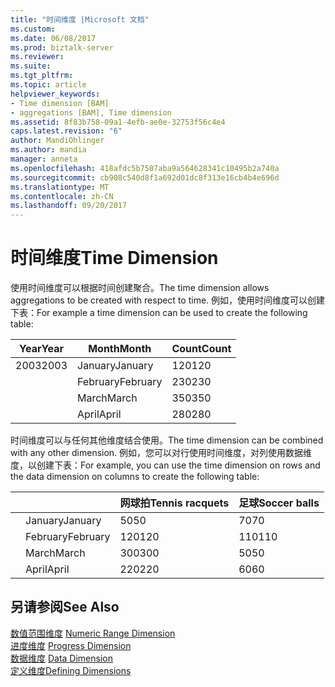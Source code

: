 ```yaml
---
title: "时间维度 |Microsoft 文档"
ms.custom: 
ms.date: 06/08/2017
ms.prod: biztalk-server
ms.reviewer: 
ms.suite: 
ms.tgt_pltfrm: 
ms.topic: article
helpviewer_keywords:
- Time dimension [BAM]
- aggregations [BAM], Time dimension
ms.assetid: 8f83b758-09a1-4efb-ae0e-32753f56c4e4
caps.latest.revision: "6"
author: MandiOhlinger
ms.author: mandia
manager: anneta
ms.openlocfilehash: 418afdc5b7507aba9a564628341c10495b2a740a
ms.sourcegitcommit: cb908c540d8f1a692d01dc8f313e16cb4b4e696d
ms.translationtype: MT
ms.contentlocale: zh-CN
ms.lasthandoff: 09/20/2017
---
```

# <a name="time-dimension"></a><span data-ttu-id="f87c7-102">时间维度</span><span class="sxs-lookup"><span data-stu-id="f87c7-102">Time Dimension</span></span>
<span data-ttu-id="f87c7-103">使用时间维度可以根据时间创建聚合。</span><span class="sxs-lookup"><span data-stu-id="f87c7-103">The time dimension allows aggregations to be created with respect to time.</span></span> <span data-ttu-id="f87c7-104">例如，使用时间维度可以创建下表：</span><span class="sxs-lookup"><span data-stu-id="f87c7-104">For example a time dimension can be used to create the following table:</span></span>  
  
|<span data-ttu-id="f87c7-105">Year</span><span class="sxs-lookup"><span data-stu-id="f87c7-105">Year</span></span>|<span data-ttu-id="f87c7-106">Month</span><span class="sxs-lookup"><span data-stu-id="f87c7-106">Month</span></span>|<span data-ttu-id="f87c7-107">Count</span><span class="sxs-lookup"><span data-stu-id="f87c7-107">Count</span></span>|  
|----------|-----------|-----------|  
|<span data-ttu-id="f87c7-108">2003</span><span class="sxs-lookup"><span data-stu-id="f87c7-108">2003</span></span>|<span data-ttu-id="f87c7-109">January</span><span class="sxs-lookup"><span data-stu-id="f87c7-109">January</span></span>|<span data-ttu-id="f87c7-110">120</span><span class="sxs-lookup"><span data-stu-id="f87c7-110">120</span></span>|  
||<span data-ttu-id="f87c7-111">February</span><span class="sxs-lookup"><span data-stu-id="f87c7-111">February</span></span>|<span data-ttu-id="f87c7-112">230</span><span class="sxs-lookup"><span data-stu-id="f87c7-112">230</span></span>|  
||<span data-ttu-id="f87c7-113">March</span><span class="sxs-lookup"><span data-stu-id="f87c7-113">March</span></span>|<span data-ttu-id="f87c7-114">350</span><span class="sxs-lookup"><span data-stu-id="f87c7-114">350</span></span>|  
||<span data-ttu-id="f87c7-115">April</span><span class="sxs-lookup"><span data-stu-id="f87c7-115">April</span></span>|<span data-ttu-id="f87c7-116">280</span><span class="sxs-lookup"><span data-stu-id="f87c7-116">280</span></span>|  
  
 <span data-ttu-id="f87c7-117">时间维度可以与任何其他维度结合使用。</span><span class="sxs-lookup"><span data-stu-id="f87c7-117">The time dimension can be combined with any other dimension.</span></span> <span data-ttu-id="f87c7-118">例如，您可以对行使用时间维度，对列使用数据维度，以创建下表：</span><span class="sxs-lookup"><span data-stu-id="f87c7-118">For example, you can use the time dimension on rows and the data dimension on columns to create the following table:</span></span>  
  
|||<span data-ttu-id="f87c7-119">网球拍</span><span class="sxs-lookup"><span data-stu-id="f87c7-119">Tennis racquets</span></span>|<span data-ttu-id="f87c7-120">足球</span><span class="sxs-lookup"><span data-stu-id="f87c7-120">Soccer balls</span></span>|  
|------|------|---------------------|------------------|  
||<span data-ttu-id="f87c7-121">January</span><span class="sxs-lookup"><span data-stu-id="f87c7-121">January</span></span>|<span data-ttu-id="f87c7-122">50</span><span class="sxs-lookup"><span data-stu-id="f87c7-122">50</span></span>|<span data-ttu-id="f87c7-123">70</span><span class="sxs-lookup"><span data-stu-id="f87c7-123">70</span></span>|  
||<span data-ttu-id="f87c7-124">February</span><span class="sxs-lookup"><span data-stu-id="f87c7-124">February</span></span>|<span data-ttu-id="f87c7-125">120</span><span class="sxs-lookup"><span data-stu-id="f87c7-125">120</span></span>|<span data-ttu-id="f87c7-126">110</span><span class="sxs-lookup"><span data-stu-id="f87c7-126">110</span></span>|  
||<span data-ttu-id="f87c7-127">March</span><span class="sxs-lookup"><span data-stu-id="f87c7-127">March</span></span>|<span data-ttu-id="f87c7-128">300</span><span class="sxs-lookup"><span data-stu-id="f87c7-128">300</span></span>|<span data-ttu-id="f87c7-129">50</span><span class="sxs-lookup"><span data-stu-id="f87c7-129">50</span></span>|  
||<span data-ttu-id="f87c7-130">April</span><span class="sxs-lookup"><span data-stu-id="f87c7-130">April</span></span>|<span data-ttu-id="f87c7-131">220</span><span class="sxs-lookup"><span data-stu-id="f87c7-131">220</span></span>|<span data-ttu-id="f87c7-132">60</span><span class="sxs-lookup"><span data-stu-id="f87c7-132">60</span></span>|  
  
## <a name="see-also"></a><span data-ttu-id="f87c7-133">另请参阅</span><span class="sxs-lookup"><span data-stu-id="f87c7-133">See Also</span></span>  
 <span data-ttu-id="f87c7-134">[数值范围维度](../core/numeric-range-dimension.md) </span><span class="sxs-lookup"><span data-stu-id="f87c7-134">[Numeric Range Dimension](../core/numeric-range-dimension.md) </span></span>  
 <span data-ttu-id="f87c7-135">[进度维度](../core/progress-dimension.md) </span><span class="sxs-lookup"><span data-stu-id="f87c7-135">[Progress Dimension](../core/progress-dimension.md) </span></span>  
 <span data-ttu-id="f87c7-136">[数据维度](../core/data-dimension.md) </span><span class="sxs-lookup"><span data-stu-id="f87c7-136">[Data Dimension](../core/data-dimension.md) </span></span>  
 [<span data-ttu-id="f87c7-137">定义维度</span><span class="sxs-lookup"><span data-stu-id="f87c7-137">Defining Dimensions</span></span>](../core/defining-dimensions.md)